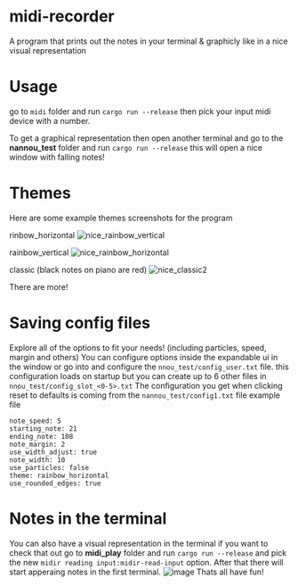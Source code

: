 # midi-recorder
A program that prints out the notes in your terminal & graphicly like in a nice visual representation

# Usage
go to `midi` folder and run `cargo run --release` then pick your input midi device with a number.

To get a graphical representation then open another terminal and go to the **nannou_test** folder and run `cargo run --release`
this will open a nice window with falling notes!

# Themes
Here are some example themes screenshots for the program

rinbow_horizontal
![nice_rainbow_vertical](https://user-images.githubusercontent.com/86601983/177411099-a873c149-2c74-4fed-afc8-1133d8b53bdb.png)

rainbow_vertical
![nice_rainbow_horizontal](https://user-images.githubusercontent.com/86601983/177411042-dc343d2c-e707-4c73-9081-e7bf75314f8f.png)

classic (black notes on piano are red)
![nice_classic2](https://user-images.githubusercontent.com/86601983/177411143-a010c090-8629-471f-a174-7abc1b392d38.png)

There are more!

# Saving config files
Explore all of the options to fit your needs! (including particles, speed, margin and others)
You can configure options inside the expandable ui in the window or go into and configure the `nnou_test/config_user.txt` file.
this configuration loads on startup but you can create up to 6 other files in `nnou_test/config_slot_<0-5>.txt`
The configuration you get when clicking reset to defaults is coming from the `nannou_test/config1.txt` file
example file
```
note_speed: 5
starting_note: 21
ending_note: 108
note_margin: 2
use_width_adjust: true
note_width: 10
use_particles: false
theme: rainbow_horizontal
use_rounded_edges: true
```
# Notes in the terminal
You can also have a visual representation in the terminal if you want to check that out go to **midi_play** folder and run `cargo run --release` and pick the new `midir reading input:midir-read-input` option.
After that there will start apperaing notes in the first terminal.
![image](https://user-images.githubusercontent.com/86601983/176659743-edd98498-944a-45b5-bc77-5ea751fa0625.png)
Thats all have fun!
